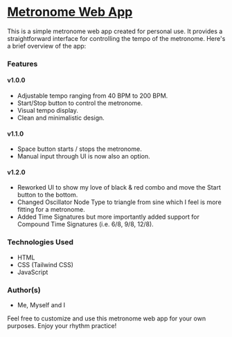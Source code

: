 # [Metronome Web App](https://metronome-vanilla-js.vercel.app/)

This is a simple metronome web app created for personal use. It provides a straightforward interface for controlling the tempo of the metronome. Here's a brief overview of the app:

### Features

#### v1.0.0
- Adjustable tempo ranging from 40 BPM to 200 BPM.
- Start/Stop button to control the metronome.
- Visual tempo display.
- Clean and minimalistic design.

#### v1.1.0
- Space button starts / stops the metronome.
- Manual input through UI is now also an option.

#### v1.2.0
- Reworked UI to show my love of black & red combo and move the Start button to the bottom.
- Changed Oscillator Node Type to triangle from sine which I feel is more fitting for a metronome.
- Added Time Signatures but more importantly added support for Compound Time Signatures (i.e. 6/8, 9/8, 12/8). 

### Technologies Used
- HTML
- CSS (Tailwind CSS)
- JavaScript

### Author(s)
- Me, Myself and I

Feel free to customize and use this metronome web app for your own purposes. Enjoy your rhythm practice!